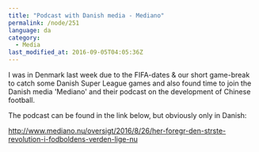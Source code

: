 ```yaml
---
title: "Podcast with Danish media - Mediano"
permalink: /node/251
language: da
category:
  - Media
last_modified_at: 2016-09-05T04:05:36Z
---
```


I was in Denmark last week due to the FIFA-dates & our short game-break to catch some Danish Super League games and also found time to join the Danish media 'Mediano' and their podcast on the development of Chinese football.

The podcast can be found in the link below, but obviously only in Danish:

<http://www.mediano.nu/oversigt/2016/8/26/her-foregr-den-strste-revolution-i-fodboldens-verden-lige-nu>
